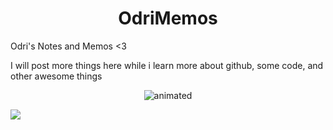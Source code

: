 
<h1 align="center"> OdriMemos </h1>
Odri's Notes and Memos &lt;3

I will post more things here while i learn more about github, some code, and other awesome things

<p align="center">
  <img src="giphy.com" alt="animated" />
</p>

![](https://media.giphy.com/media/dz1b117ztVkHBG6b6p/giphy.gif)

